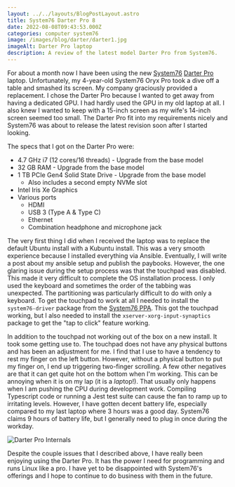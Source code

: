 ```yaml
---
layout: ../../layouts/BlogPostLayout.astro
title: System76 Darter Pro 8
date: 2022-08-08T09:43:53.000Z
categories: computer system76
image: /images/blog/darter/darter1.jpg
imageAlt: Darter Pro laptop
description: A review of the latest model Darter Pro from System76.
---
```


For about a month now I have been using the new [System76](https://system76.com/)
[Darter Pro](https://system76.com/laptops/darter) laptop. Unfortunately, my 4-year-old
System76 Oryx Pro took a dive off a table and smashed its screen. My company
graciously provided a replacement. I chose the Darter Pro because I wanted to get
away from having a dedicated GPU. I had hardly used the GPU in my old laptop at all.
I also knew I wanted to keep with a 15-inch screen as my wife's 14-inch screen seemed
too small. The Darter Pro fit into my requirements nicely and System76 was about
to release the latest revision soon after I started looking.

The specs that I got on the Darter Pro were:

- 4.7 GHz i7 (12 cores/16 threads) - Upgrade from the base model
- 32 GB RAM - Upgrade from the base model
- 1 TB PCIe Gen4 Solid State Drive - Upgrade from the base model
  - Also includes a second empty NVMe slot
- Intel Iris Xe Graphics
- Various ports
  - HDMI
  - USB 3 (Type A & Type C)
  - Ethernet
  - Combination headphone and microphone jack

The very first thing I did when I received the laptop was to replace the default
Ubuntu install with a Kubuntu install. This was a very smooth experience because
I installed everything via Ansible. Eventually, I will write a post about my
ansible setup and publish the paybooks. However, the one glaring issue during
the setup process was that the touchpad was disabled. This made it very difficult
to complete the OS installation process. I only used the keyboard and sometimes the
order of the tabbing was unexpected. The partitioning was particularly difficult
to do with only a keyboard. To get the touchpad to work at all I needed to install
the `system76-driver` package from the [System76 PPA](https://launchpad.net/~system76-dev/+archive/ubuntu/stable).
This got the touchpad working, but I also needed to install the `xserver-xorg-input-synaptics`
package to get the "tap to click" feature working.

In addition to the touchpad not working out of the box on a new install. It took
some getting use to. The touchpad does not have any physical buttons and has been
an adjustment for me. I find that I use to have a tendency to rest my finger on
the left button. However, without a physical button to put my finger on, I end
up triggering two-finger scrolling. A few other negatives are that it can get
quite hot on the bottom when I'm working. This can be annoying when it is on my
lap (it is a *lap*top!). That usually only happens when I am pushing the
CPU during development work. Compiling Typescript code or running a Jest test
suite can cause the fan to ramp up to irritating levels. However, I have gotten
decent battery life, especially compared to my last laptop where 3 hours was a good
day. System76 claims 9 hours of battery life, but I generally need to plug in
once during the workday.

<img src="/images/blog/darter/darter2.jpg" alt="Darter Pro Internals">

Despite the couple issues that I described above, I have really been enjoying
using the Darter Pro. It has the power I need for programming and runs Linux
like a pro. I have yet to be disappointed with System76's offerings and I hope
to continue to do business with them in the future.
